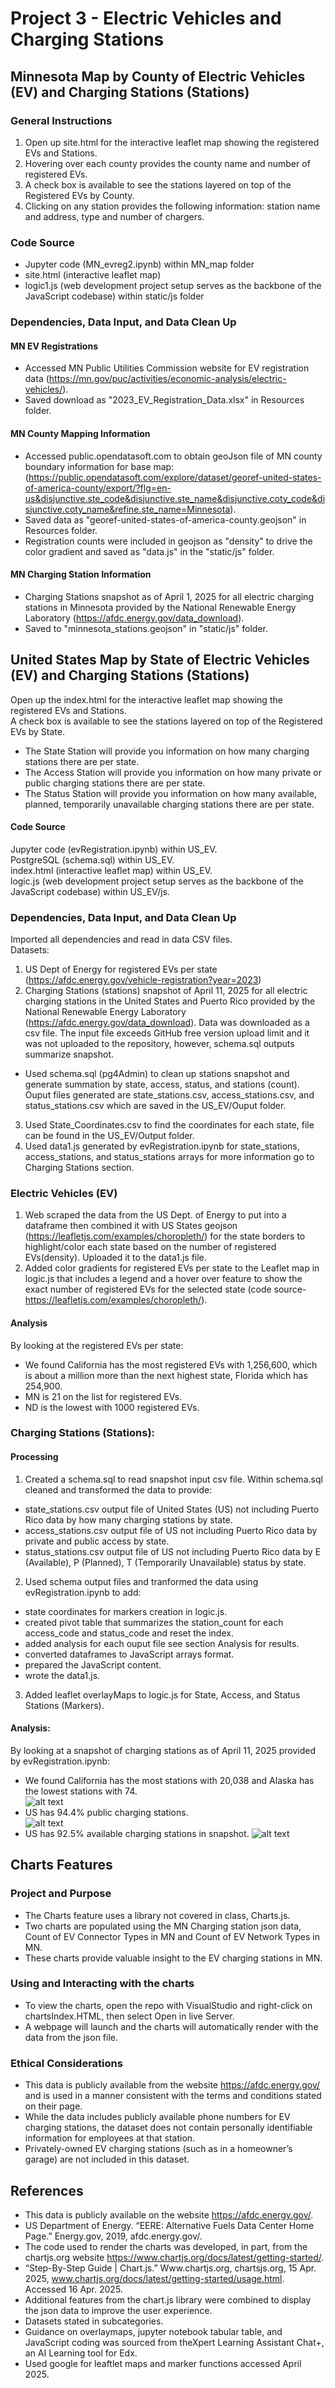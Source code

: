 # Project 3 - Electric Vehicles and Charging Stations

## Minnesota Map by County of Electric Vehicles (EV) and Charging Stations (Stations)
### General Instructions
1. Open up site.html for the interactive leaflet map showing the registered EVs and Stations.
2. Hovering over each county provides the county name and number of registered EVs.
3. A check box is available to see the stations layered on top of the Registered EVs by County.
3. Clicking on any station provides the following information: station name and address, type and number of chargers.
### Code Source
- Jupyter code (MN_evreg2.ipynb) within MN_map folder
- site.html (interactive leaflet map) 
- logic1.js (web development project setup serves as the backbone of the JavaScript codebase) within static/js folder
### Dependencies, Data Input, and Data Clean Up
#### MN EV Registrations
- Accessed MN Public Utilities Commission website for EV registration data (https://mn.gov/puc/activities/economic-analysis/electric-vehicles/).
- Saved download as "2023_EV_Registration_Data.xlsx" in Resources folder.
#### MN County Mapping Information
- Accessed public.opendatasoft.com to obtain geoJson file of MN county boundary information for base map: (https://public.opendatasoft.com/explore/dataset/georef-united-states-of-america-county/export/?flg=en-us&disjunctive.ste_code&disjunctive.ste_name&disjunctive.coty_code&disjunctive.coty_name&refine.ste_name=Minnesota).
- Saved data as "georef-united-states-of-america-county.geojson" in Resources folder.
- Registration counts were included in geojson as "density" to drive the color gradient and saved as "data.js" in the "static/js" folder.
#### MN Charging Station Information
- Charging Stations snapshot as of April 1, 2025 for all electric charging stations in Minnesota provided by the National Renewable Energy Laboratory (https://afdc.energy.gov/data_download).
- Saved to "minnesota_stations.geojson" in "static/js" folder.

## United States Map by State of Electric Vehicles (EV) and Charging Stations (Stations)
Open up the index.html for the interactive leaflet map showing the registered EVs and Stations.  
A check box is available to see the stations layered on top of the Registered EVs by State.  
- The State Station will provide you information on how many charging stations there are per state.  
- The Access Station will provide you information on how many private or public charging stations there are per state.  
- The Status Station will provide you information on how many available, planned, temporarily unavailable charging stations there are per state.  

#### Code Source
Jupyter code (evRegistration.ipynb) within US_EV.  
PostgreSQL (schema.sql) within US_EV.  
index.html (interactive leaflet map) within US_EV.  
logic.js (web development project setup serves as the backbone of the JavaScript codebase) within US_EV/js.
### Dependencies, Data Input, and Data Clean Up
Imported all dependencies and read in data CSV files.  
Datasets:  
1.  US Dept of Energy for registered EVs per state (https://afdc.energy.gov/vehicle-registration?year=2023)
2. Charging Stations (stations) snapshot of April 11, 2025 for all electric charging stations in the United States and Puerto Rico provided by the National Renewable Energy Laboratory (https://afdc.energy.gov/data_download). Data was downloaded as a csv file. The input file exceeds GitHub free version upload limit and it was not uploaded to the repository, however, schema.sql outputs summarize snapshot.  
- Used schema.sql (pg4Admin) to clean up stations snapshot and generate summation by state, access, status, and stations (count). Ouput files generated are state_stations.csv, access_stations.csv, and status_stations.csv which are saved in the US_EV/Ouput folder.  
3. Used State_Coordinates.csv to find the coordinates for each state, file can be found in the US_EV/Output folder.  
4. Used data1.js generated by evRegistration.ipynb for state_stations, access_stations, and status_stations arrays for more information go to Charging Stations section.
### Electric Vehicles (EV)
 1. Web scraped the data from the US Dept. of Energy to put into a dataframe then combined it with US States geojson (https://leafletjs.com/examples/choropleth/) for the state borders to highlight/color each state based on the number of registered EVs(density). Uploaded it to the data1.js file.
 2. Added color gradients for registered EVs per state to the Leaflet map in logic.js that includes a legend and a hover over feature to show the exact number of registered EVs for the selected state (code source- https://leafletjs.com/examples/choropleth/).
#### Analysis
By looking at the registered EVs per state:  
- We found California has the most registered EVs with 1,256,600, which is about a million more than the next highest state, Florida which has 254,900.  
- MN is 21 on the list for registered EVs.  
- ND is the lowest with 1000 registered EVs.
### Charging Stations (Stations):
#### Processing
1. Created a schema.sql to read snapshot input csv file. Within schema.sql cleaned and transformed the data to provide:  
- state_stations.csv output file of United States (US) not including Puerto Rico data by how many charging stations by state.  
- access_stations.csv output file of US not including Puerto Rico data by private and public access by state.  
- status_stations.csv output file of US not including Puerto Rico data by E (Available), P (Planned), T (Temporarily Unavailable) status by state.  
2. Used schema output files and tranformed the data using evRegistration.ipynb to add:  
- state coordinates for markers creation in logic.js.  
- created pivot table that summarizes the station_count for each access_code and status_code and reset the index.  
- added analysis for each ouput file see section Analysis for results.  
- converted dataframes to JavaScript arrays format.  
- prepared the JavaScript content.  
- wrote the data1.js.  
3. Added leaflet overlayMaps to logic.js for State, Access, and Status Stations (Markers).
#### Analysis:
By looking at a snapshot of charging stations as of April 11, 2025 provided by evRegistration.ipynb: 
- We found California has the most stations with 20,038 and Alaska has the lowest stations with 74.  
![alt text](US_map/Output/chargingstations_byState.png)
- US has 94.4% public charging stations.  
![alt text](US_map/Output/chargingstations_Access.png)
- US has 92.5% available charging stations in snapshot.
![alt text](US_map/Output/chargingstations_Status.png)

## Charts Features
### Project and Purpose
 - The Charts feature uses a library not covered in class, Charts.js.
 - Two charts are populated using the MN Charging station json data, Count of EV Connector Types in MN and Count of EV Network Types in MN.
 - These charts provide valuable insight to the EV charging stations in MN.
### Using and Interacting with the charts
 - To view the charts, open the repo with VisualStudio and right-click on chartsIndex.HTML, then select Open in live Server.
 - A webpage will launch and the charts will automatically render with the data from the json file.
### Ethical Considerations
 - This data is publicly available from the website https://afdc.energy.gov/ and is used in a manner consistent with the terms and conditions stated on their page.
 - While the data includes publicly available phone numbers for EV charging stations, the dataset does not contain personally identifiable information for employees at that station.
 - Privately-owned EV charging stations (such as in a homeowner’s garage) are not included in this dataset.
## References
 - This data is publicly available on the website https://afdc.energy.gov/.
 - US Department of Energy. “EERE: Alternative Fuels Data Center Home Page.” Energy.gov, 	2019, afdc.energy.gov/.
 - The code used to render the charts was developed, in part, from the chartjs.org website https://www.chartjs.org/docs/latest/getting-started/.
 - “Step-By-Step Guide | Chart.js.” Www.chartjs.org, chartsjs.org, 15 Apr. 2025, www.chartjs.org/docs/latest/getting-started/usage.html. Accessed 16 Apr. 2025.
 - Additional features from the chart.js library were combined to display the json data to improve the user experience.
- Datasets stated in subcategories.  
- Guidance on overlaymaps, jupyter notebook tabular table, and JavaScript coding was sourced from theXpert Learning Assistant Chat+, an AI Learning tool for Edx.  
- Used google for leaftlet maps and marker functions accessed April 2025. 